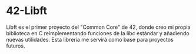 # 42-Libft
Libft es el primer proyecto del "Common Core" de 42, donde creo mi propia biblioteca en C reimplementando funciones de la libc estándar y añadiendo nuevas utilidades. Esta librería me servirá como base para proyectos futuros.
